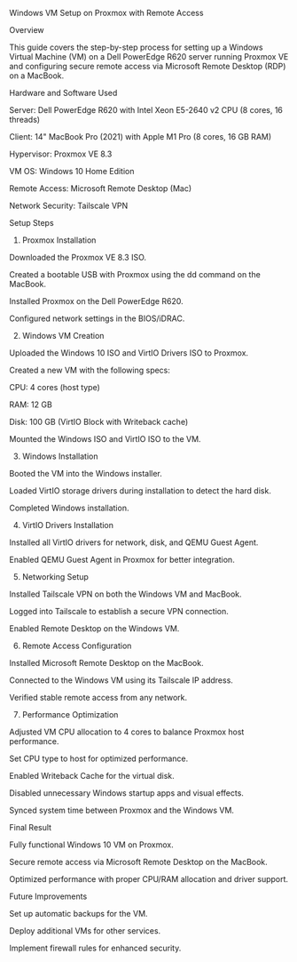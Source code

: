 Windows VM Setup on Proxmox with Remote Access

Overview

This guide covers the step-by-step process for setting up a Windows Virtual Machine (VM) on a Dell PowerEdge R620 server running Proxmox VE and configuring secure remote access via Microsoft Remote Desktop (RDP) on a MacBook.

Hardware and Software Used

Server: Dell PowerEdge R620 with Intel Xeon E5-2640 v2 CPU (8 cores, 16 threads)

Client: 14" MacBook Pro (2021) with Apple M1 Pro (8 cores, 16 GB RAM)

Hypervisor: Proxmox VE 8.3

VM OS: Windows 10 Home Edition

Remote Access: Microsoft Remote Desktop (Mac)

Network Security: Tailscale VPN

Setup Steps

1. Proxmox Installation

Downloaded the Proxmox VE 8.3 ISO.

Created a bootable USB with Proxmox using the dd command on the MacBook.

Installed Proxmox on the Dell PowerEdge R620.

Configured network settings in the BIOS/iDRAC.

2. Windows VM Creation

Uploaded the Windows 10 ISO and VirtIO Drivers ISO to Proxmox.

Created a new VM with the following specs:

CPU: 4 cores (host type)

RAM: 12 GB

Disk: 100 GB (VirtIO Block with Writeback cache)

Mounted the Windows ISO and VirtIO ISO to the VM.

3. Windows Installation

Booted the VM into the Windows installer.

Loaded VirtIO storage drivers during installation to detect the hard disk.

Completed Windows installation.

4. VirtIO Drivers Installation

Installed all VirtIO drivers for network, disk, and QEMU Guest Agent.

Enabled QEMU Guest Agent in Proxmox for better integration.

5. Networking Setup

Installed Tailscale VPN on both the Windows VM and MacBook.

Logged into Tailscale to establish a secure VPN connection.

Enabled Remote Desktop on the Windows VM.

6. Remote Access Configuration

Installed Microsoft Remote Desktop on the MacBook.

Connected to the Windows VM using its Tailscale IP address.

Verified stable remote access from any network.

7. Performance Optimization

Adjusted VM CPU allocation to 4 cores to balance Proxmox host performance.

Set CPU type to host for optimized performance.

Enabled Writeback Cache for the virtual disk.

Disabled unnecessary Windows startup apps and visual effects.

Synced system time between Proxmox and the Windows VM.

Final Result

Fully functional Windows 10 VM on Proxmox.

Secure remote access via Microsoft Remote Desktop on the MacBook.

Optimized performance with proper CPU/RAM allocation and driver support.

Future Improvements

Set up automatic backups for the VM.

Deploy additional VMs for other services.

Implement firewall rules for enhanced security.
